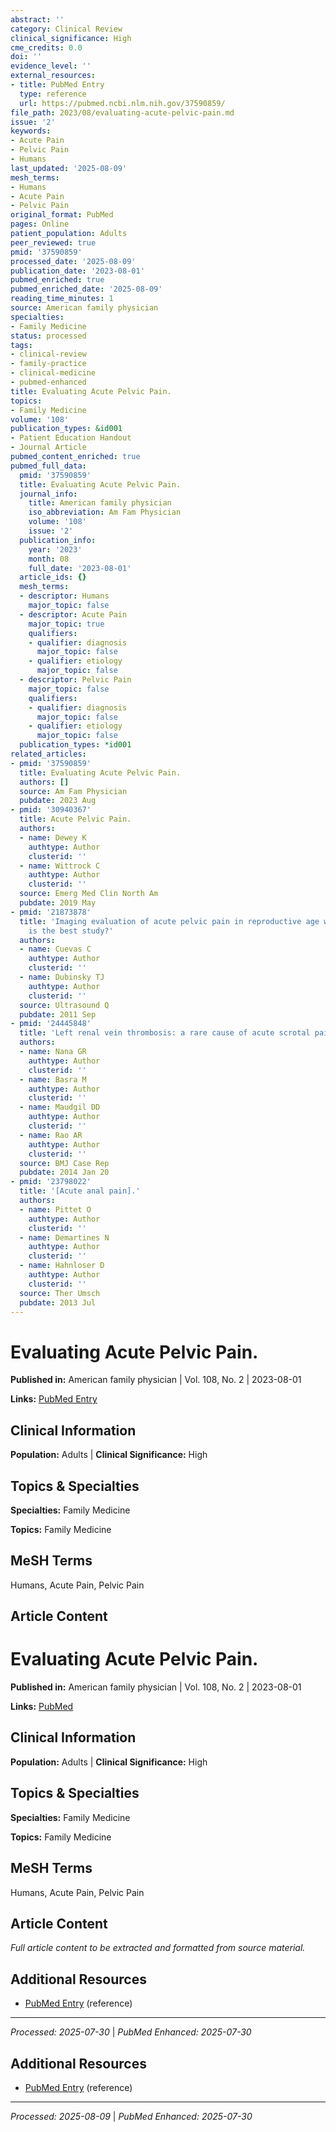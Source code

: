 ```yaml
---
abstract: ''
category: Clinical Review
clinical_significance: High
cme_credits: 0.0
doi: ''
evidence_level: ''
external_resources:
- title: PubMed Entry
  type: reference
  url: https://pubmed.ncbi.nlm.nih.gov/37590859/
file_path: 2023/08/evaluating-acute-pelvic-pain.md
issue: '2'
keywords:
- Acute Pain
- Pelvic Pain
- Humans
last_updated: '2025-08-09'
mesh_terms:
- Humans
- Acute Pain
- Pelvic Pain
original_format: PubMed
pages: Online
patient_population: Adults
peer_reviewed: true
pmid: '37590859'
processed_date: '2025-08-09'
publication_date: '2023-08-01'
pubmed_enriched: true
pubmed_enriched_date: '2025-08-09'
reading_time_minutes: 1
source: American family physician
specialties:
- Family Medicine
status: processed
tags:
- clinical-review
- family-practice
- clinical-medicine
- pubmed-enhanced
title: Evaluating Acute Pelvic Pain.
topics:
- Family Medicine
volume: '108'
publication_types: &id001
- Patient Education Handout
- Journal Article
pubmed_content_enriched: true
pubmed_full_data:
  pmid: '37590859'
  title: Evaluating Acute Pelvic Pain.
  journal_info:
    title: American family physician
    iso_abbreviation: Am Fam Physician
    volume: '108'
    issue: '2'
  publication_info:
    year: '2023'
    month: 08
    full_date: '2023-08-01'
  article_ids: {}
  mesh_terms:
  - descriptor: Humans
    major_topic: false
  - descriptor: Acute Pain
    major_topic: true
    qualifiers:
    - qualifier: diagnosis
      major_topic: false
    - qualifier: etiology
      major_topic: false
  - descriptor: Pelvic Pain
    major_topic: false
    qualifiers:
    - qualifier: diagnosis
      major_topic: false
    - qualifier: etiology
      major_topic: false
  publication_types: *id001
related_articles:
- pmid: '37590859'
  title: Evaluating Acute Pelvic Pain.
  authors: []
  source: Am Fam Physician
  pubdate: 2023 Aug
- pmid: '30940367'
  title: Acute Pelvic Pain.
  authors:
  - name: Dewey K
    authtype: Author
    clusterid: ''
  - name: Wittrock C
    authtype: Author
    clusterid: ''
  source: Emerg Med Clin North Am
  pubdate: 2019 May
- pmid: '21873878'
  title: 'Imaging evaluation of acute pelvic pain in reproductive age women: what
    is the best study?'
  authors:
  - name: Cuevas C
    authtype: Author
    clusterid: ''
  - name: Dubinsky TJ
    authtype: Author
    clusterid: ''
  source: Ultrasound Q
  pubdate: 2011 Sep
- pmid: '24445848'
  title: 'Left renal vein thrombosis: a rare cause of acute scrotal pain.'
  authors:
  - name: Nana GR
    authtype: Author
    clusterid: ''
  - name: Basra M
    authtype: Author
    clusterid: ''
  - name: Maudgil DD
    authtype: Author
    clusterid: ''
  - name: Rao AR
    authtype: Author
    clusterid: ''
  source: BMJ Case Rep
  pubdate: 2014 Jan 20
- pmid: '23798022'
  title: '[Acute anal pain].'
  authors:
  - name: Pittet O
    authtype: Author
    clusterid: ''
  - name: Demartines N
    authtype: Author
    clusterid: ''
  - name: Hahnloser D
    authtype: Author
    clusterid: ''
  source: Ther Umsch
  pubdate: 2013 Jul
---
```


# Evaluating Acute Pelvic Pain.

**Published in:** American family physician | Vol. 108, No. 2 | 2023-08-01

**Links:** [PubMed Entry](https://pubmed.ncbi.nlm.nih.gov/37590859/)

## Clinical Information

**Population:** Adults | **Clinical Significance:** High

## Topics & Specialties

**Specialties:** Family Medicine

**Topics:** Family Medicine

## MeSH Terms

Humans, Acute Pain, Pelvic Pain

## Article Content

# Evaluating Acute Pelvic Pain.

**Published in:** American family physician | Vol. 108, No. 2 | 2023-08-01

**Links:** [PubMed](https://pubmed.ncbi.nlm.nih.gov/37590859/)

## Clinical Information

**Population:** Adults | **Clinical Significance:** High

## Topics & Specialties

**Specialties:** Family Medicine

**Topics:** Family Medicine

## MeSH Terms

Humans, Acute Pain, Pelvic Pain

## Article Content

*Full article content to be extracted and formatted from source material.*

## Additional Resources

- [PubMed Entry](https://pubmed.ncbi.nlm.nih.gov/37590859/) (reference)

---

*Processed: 2025-07-30* | *PubMed Enhanced: 2025-07-30*

## Additional Resources

- [PubMed Entry](https://pubmed.ncbi.nlm.nih.gov/37590859/) (reference)

---

*Processed: 2025-08-09* | *PubMed Enhanced: 2025-07-30*
